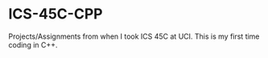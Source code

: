 # ICS-45C-CPP
Projects/Assignments from when I took ICS 45C at UCI. This is my first time coding in C++.

